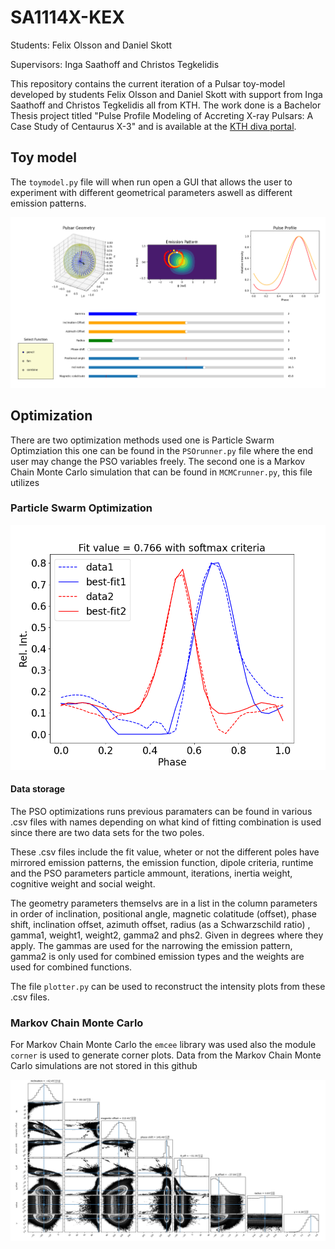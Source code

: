 # SA1114X-KEX
Students: Felix Olsson and Daniel Skott

Supervisors:  Inga Saathoff and Christos Tegkelidis

This repository contains the current iteration of a Pulsar toy-model developed by students Felix Olsson and Daniel Skott with support from Inga Saathoff and Christos Tegkelidis all from KTH.
The work done is a Bachelor Thesis project titled "Pulse Profile Modeling of Accreting X-ray Pulsars: A Case Study of Centaurus X-3" and is available at the [KTH diva portal](https://kth.diva-portal.org/smash/record.jsf?pid=diva2%3A1979112&dswid=9900).
## Toy model

The `toymodel.py` file will when run open a GUI that allows the user to experiment with different geometrical parameters aswell as different emission patterns.

![toy_model_image](/Image_folder/toymod4cut.png)

## Optimization

There are two optimization methods used one is Particle Swarm Optimziation this one can be found in the `PSOrunner.py` file where the end user may change the PSO variables freely.
The second one is a Markov Chain Monte Carlo simulation that can be found in `MCMCrunner.py`, this file utilizes

### Particle Swarm Optimization

![pso_image](/Image_folder/phaseprof.png)

#### Data storage

The PSO optimizations runs previous paramaters can be found in various .csv files with names depending on what kind of fitting combination is used since there are two data sets for the two poles.

These .csv files include the fit value, wheter or not the different poles have mirrored emission patterns, the emission function, dipole criteria, runtime
and the PSO parameters particle ammount, iterations, inertia weight, cognitive weight and social weight.

The geometry parameters themselvs are in a list in the column parameters in order of inclination, positional angle, magnetic colatitude (offset), phase shift, inclination offset, azimuth offset, radius (as a Schwarzschild ratio) , gamma1, weight1, weight2, gamma2 and phs2.
Given in degrees where they apply. 
The gammas are used for the narrowing the emission pattern, gamma2 is only used for combined emission types and the weights are used for combined functions.

The file `plotter.py` can be used to reconstruct the intensity plots from these .csv files.

### Markov Chain Monte Carlo 

For Markov Chain Monte Carlo the `emcee` library was used also the module `corner` is used to generate corner plots.
Data from the Markov Chain Monte Carlo simulations are not stored in this github

![mcmc_image](/Image_folder/MCMCcorner1.png)
